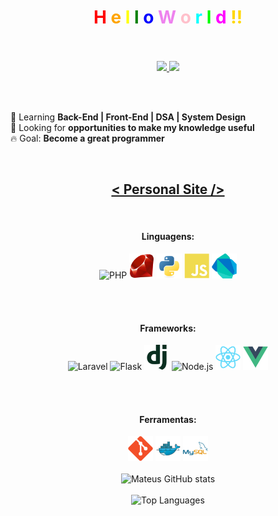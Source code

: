 <h1 align="center">
  <font color="red">H</font>
  <font color="orange">e</font>
  <font color="yellow">l</font>
  <font color="green">l</font>
  <font color="blue">o</font>
  <font color="indigo"> </font>
  <font color="violet">W</font>
  <font color="pink">o</font>
  <font color="cyan">r</font>
  <font color="lime">l</font>
  <font color="magenta">d</font>
  <font color="gold">!!</font>
  <br><br>
</h1>

<div align="center">
  <a href="https://www.instagram.com/mah_san.an/" target="_blank">
    <img src="https://img.shields.io/badge/Instagram-%23E4405F.svg?style=for-the-badge&logo=Instagram&logoColor=white">
  </a>
  <a href="https://www.linkedin.com/in/mateus-dos-santos-de-andrade/" target="_blank">
    <img src="https://img.shields.io/badge/LinkedIn-0077B5?style=for-the-badge&logo=linkedin&logoColor=white">
  </a>
</div>

<br><br>

📖 Learning **Back-End | Front-End | DSA | System Design**  
🤝 Looking for **opportunities to make my knowledge useful**  
🔥 Goal: **Become a great programmer**

<br>

<h2 align="center">
  <a href="https://mateus987.github.io/portfolio/" target="_blank"> &lt; Personal Site /&gt; </a>
</h2>

<div align="center"><br>

<!-- Linguagens -->
  <h4>Linguagens:</h4>
  <img height="55" width="55" src="https://upload.wikimedia.org/wikipedia/commons/thumb/3/31/Webysther_20160423_-_Elephpant.svg/2560px-Webysther_20160423_-_Elephpant.svg.png" alt="PHP">
  <img height="40" width="40" src="https://raw.githubusercontent.com/devicons/devicon/master/icons/ruby/ruby-original.svg" alt="Ruby">
  <img height="40" width="40" src="https://raw.githubusercontent.com/devicons/devicon/master/icons/python/python-original.svg" alt="Python">
  <img height="40" width="40" src="https://raw.githubusercontent.com/devicons/devicon/master/icons/javascript/javascript-plain.svg" alt="JavaScript">
  <img height="40" width="40" src="https://raw.githubusercontent.com/devicons/devicon/master/icons/dart/dart-original.svg" alt="Dart">


  
  <br><br>

  <!-- Frameworks -->
  <h4>Frameworks:</h4>
  <img height="40" width="40" src="https://cdn.jsdelivr.net/gh/devicons/devicon/icons/laravel/laravel-original.svg" alt="Laravel">
  <img height="40" width="40" src="https://encrypted-tbn0.gstatic.com/images?q=tbn:ANd9GcTmD38KsMgEwahtWc_Nfs5ZVktP9dBc36MUZA&s" alt="Flask">
  <img height="40" width="40" src="https://raw.githubusercontent.com/devicons/devicon/master/icons/django/django-plain.svg" alt="Django">
  <img height="40" width="40" src="https://www.svgrepo.com/show/354119/nodejs-icon.svg" alt="Node.js">
  <img height="40" width="40" src="https://raw.githubusercontent.com/devicons/devicon/master/icons/react/react-original.svg" alt="React">
  <img height="40" width="40" src="https://raw.githubusercontent.com/devicons/devicon/master/icons/vuejs/vuejs-original.svg" alt="Vue.js">


  <br><br>

  <!-- Ferramentas -->
  <h4>Ferramentas:</h4>
  <img height="40" width="40" src="https://raw.githubusercontent.com/devicons/devicon/master/icons/git/git-original.svg" alt="Git">
  <img height="40" width="40" src="https://raw.githubusercontent.com/devicons/devicon/master/icons/docker/docker-original.svg" alt="Docker">
  <img height="40" width="40" src="https://raw.githubusercontent.com/devicons/devicon/master/icons/mysql/mysql-original-wordmark.svg" alt="MySQL">
</div>

<br>

<div align="center">
  <img
    src="https://github-readme-stats.vercel.app/api?username=Mateus987&show_icons=true&theme=tokyonight"
    alt="Mateus GitHub stats"
  />
  <br><br>
  <img
    src="https://github-readme-stats.vercel.app/api/top-langs/?username=Mateus987&layout=compact&theme=tokyonight"
    alt="Top Languages"
  />
</div>

<br>
